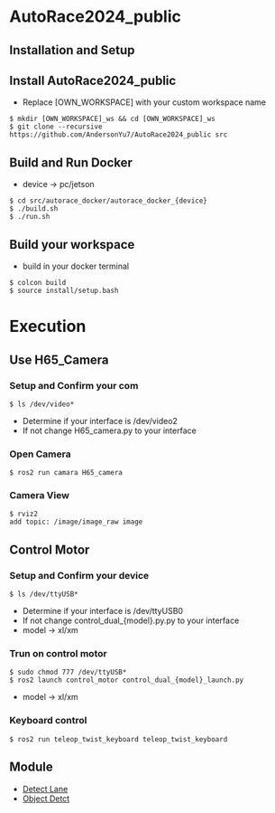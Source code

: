 # AutoRace2024_public

## Installation and Setup
## Install AutoRace2024_public
* Replace [OWN_WORKSPACE] with your custom workspace name
```
$ mkdir [OWN_WORKSPACE]_ws && cd [OWN_WORKSPACE]_ws
$ git clone --recursive https://github.com/AndersonYu7/AutoRace2024_public src
```
## Build and Run Docker
* device -> pc/jetson
```
$ cd src/autorace_docker/autorace_docker_{device}
$ ./build.sh
$ ./run.sh
```
## Build your workspace
* build in your docker terminal
```
$ colcon build
$ source install/setup.bash
```

# Execution
## Use H65_Camera
### Setup and Confirm your com
`$ ls /dev/video*`

* Determine if your interface is /dev/video2
* If not change H65_camera.py to your interface

### Open Camera
`$ ros2 run camara H65_camera`

### Camera View
```
$ rviz2
add topic: /image/image_raw image
```

## Control Motor
### Setup and Confirm your device
`$ ls /dev/ttyUSB*`

* Determine if your interface is /dev/ttyUSB0
* If not change control_dual_{model}.py.py to your interface
* model -> xl/xm

### Trun on control motor
```
$ sudo chmod 777 /dev/ttyUSB*
$ ros2 launch control_motor control_dual_{model}_launch.py
```
* model -> xl/xm

### Keyboard control
`$ ros2 run teleop_twist_keyboard teleop_twist_keyboard`

## Module
* [Detect Lane](/detect/detect_lane/README.md)
* [Object Detct](/detect/object_detection/README.md)
